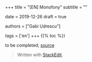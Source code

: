 +++
title = "[EN] Monofony"
subtitle = ""

date = 2019-12-26
draft = true

authors = ["Gabi Udrescu"]

tags = ['en']
+++
{{% toc %}}

to be completed; [source](https://afsy.fr/avent/2019/22-monofony-base-sur-la-structure-interne-de-sylius)

> Written with [StackEdit](https://stackedit.io/).
<!--stackedit_data:
eyJoaXN0b3J5IjpbMTY2Njk2OTM4MF19
-->